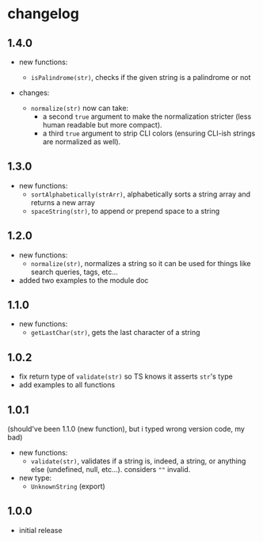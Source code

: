 # changelog

## 1.4.0

- new functions:
  - `isPalindrome(str)`, checks if the given string is a palindrome or not

- changes:
  - `normalize(str)` now can take:
    - a second `true` argument to make the normalization stricter (less human readable but more compact).
    - a third `true` argument to strip CLI colors (ensuring CLI-ish strings are normalized as well).

## 1.3.0

- new functions:
  - `sortAlphabetically(strArr)`, alphabetically sorts a string array and returns a new array
  - `spaceString(str)`, to append or prepend space to a string

## 1.2.0

- new functions:
  - `normalize(str)`, normalizes a string so it can be used for things like search queries, tags, etc...
- added two examples to the module doc

## 1.1.0

- new functions:
  - `getLastChar(str)`, gets the last character of a string

## 1.0.2

- fix return type of `validate(str)` so TS knows it asserts `str`'s type
- add examples to all functions

## 1.0.1

(should've been 1.1.0 (new function), but i typed wrong version code, my bad)

- new functions:
  - `validate(str)`, validates if a string is, indeed, a string, or anything else (undefined, null, etc...). considers `""` invalid.
- new type:
  - `UnknownString` (export)

## 1.0.0

- initial release
